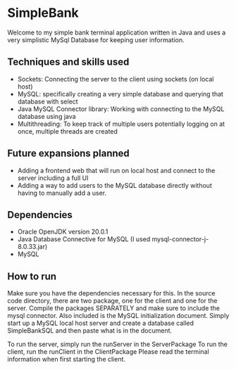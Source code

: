 # SimpleBank


Welcome to my simple bank terminal application written in Java and uses a very simplistic MySql Database for keeping user information.

## Techniques and skills used
- Sockets: Connecting the server to the client using sockets (on local host)
- MySQL: specifically creating a very simple database and querying that database with select
- Java MySQL Connector library: Working with connecting to the MySQL database using java
- Multithreading: To keep track of multiple users potentially logging on at once, multiple threads are created


## Future expansions planned
- Adding a frontend web that will run on local host and connect to the server including a full UI
- Adding a way to add users to the MySQL database directly without having to manually add a user.



## Dependencies
- Oracle OpenJDK version 20.0.1
- Java Database Connective for MySQL (I used mysql-connector-j-8.0.33.jar)
- MySQL

## How to run
Make sure you have the dependencies necessary for this. In the source code directory, there are two package, one for the client and one for the server. Compile the packages SEPARATELY and make sure to include the mysql connector. Also included is the MySQL initialization document. Simply start up a MySQL local host server and create a database called SimpleBankSQL and then paste what is in the document.

To run the server, simply run the runServer in the ServerPackage
To run the client, run the runClient in the ClientPackage
Please read the terminal information when first starting the client.



